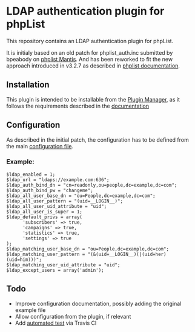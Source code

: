 # LDAP authentication plugin for phpList
This repository contains an LDAP authentication plugin for phpList.

It is initialy based on an old patch for phplist_auth.inc submitted by bpeabody on [phplist Mantis](https://mantis.phplist.org/view.php?id=9816).
And has been reworked to fit the new approach introduced in v3.2.7 as described in [phplist documentation](https://resources.phplist.com/develop/authentication_plugin).

## Installation
This plugin is intended to be installable from the [Plugin Manager](https://www.phplist.org/manual/ch042_phplist-plugins.xhtml), as it follows the requirements described in the [documentation](https://resources.phplist.com/develop/plugins#phplist_plugins_and_github)

## Configuration
As described in the initial patch, the configuration has to be defined from the main [configuration file](https://resources.phplist.com/system/config).

### Example:
```
$ldap_enabled = 1;
$ldap_url = "ldaps://example.com:636";
$ldap_auth_bind_dn = "cn=readonly,ou=people,dc=example,dc=com";
$ldap_auth_bind_pw = "changeme";
$ldap_all_user_base_dn = "ou=People,dc=example,dc=com";
$ldap_all_user_pattern = "(uid=__LOGIN__)";
$ldap_all_user_uid_attribute = "uid";
$ldap_all_user_is_super = 1;
$ldap_default_privs = array(
      'subscribers' => true,
      'campaigns' => true,
      'statistics' => true,
      'settings' => true
);
$ldap_matching_user_base_dn = "ou=People,dc=example,dc=com";
$ldap_matching_user_pattern = "(&(uid=__LOGIN__)(|(uid=her)(uid=him)))";
$ldap_matching_user_uid_attribute = "uid";
$ldap_except_users = array('admin');
```

## Todo
- Improve configuration documentation, possibly adding the original example file
- Allow configuration from the plugin, if relevant
- Add [automated test](https://resources.phplist.com/develop/plugin_automated_testing) via Travis CI
